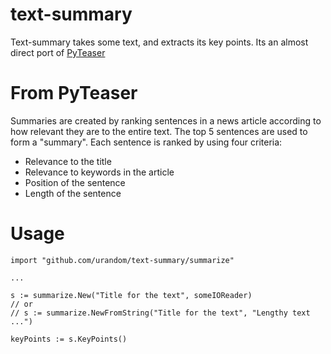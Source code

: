 text-summary
============

Text-summary takes some text, and extracts its key points. Its an almost direct port of [PyTeaser](https://github.com/xiaoxu193/PyTeaser)

# From PyTeaser

Summaries are created by ranking sentences in a news article according to how relevant they are to the entire text. The top 5 sentences are used to form a "summary". Each sentence is ranked by using four criteria:

- Relevance to the title
- Relevance to keywords in the article
- Position of the sentence
- Length of the sentence

# Usage
```
import "github.com/urandom/text-summary/summarize"

...

s := summarize.New("Title for the text", someIOReader)
// or
// s := summarize.NewFromString("Title for the text", "Lengthy text ...")

keyPoints := s.KeyPoints()
```
